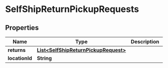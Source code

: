 
# SelfShipReturnPickupRequests

## Properties
Name | Type | Description | Notes
------------ | ------------- | ------------- | -------------
**returns** | [**List&lt;SelfShipReturnPickupRequest&gt;**](SelfShipReturnPickupRequest.md) |  | 
**locationId** | **String** |  |  [optional]



